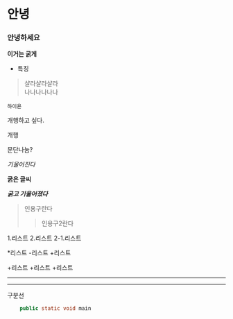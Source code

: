 
# 안녕  
### 안녕하세요  

**이거는 굵게**  

- 특징  
> 샬라샬라샬라  
> 나나나나나나  


`하이욘`  



개행하고 싶다.  

개행

문단나눔?

_기울어진다_

**굵은 글씨**

***굵고 기울어졌다***

>인용구란다
>>인용구2란다


1.리스트
2.리스트
  2-1.리스트
  

*리스트
 -리스트
  +리스트
  
+리스트
  +리스트
    +리스트

-------------------
-----------------

구분선



```java
	public static void main
```

